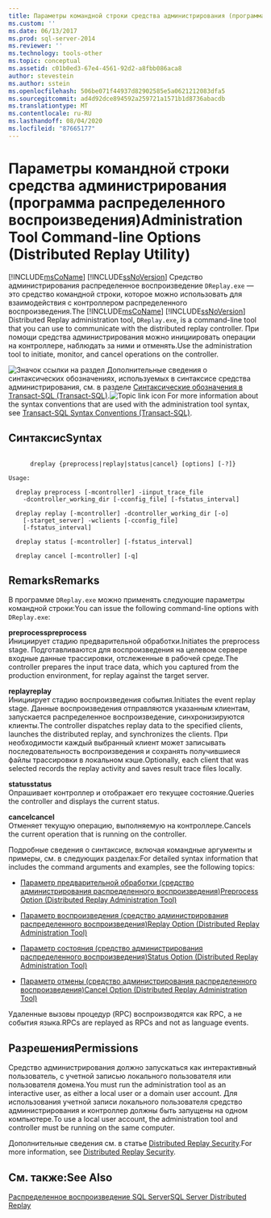 ```yaml
---
title: Параметры командной строки средства администрирования (программа распределенного воспроизведения) | Документы Майкрософт
ms.custom: ''
ms.date: 06/13/2017
ms.prod: sql-server-2014
ms.reviewer: ''
ms.technology: tools-other
ms.topic: conceptual
ms.assetid: c01b0ed3-67e4-4561-92d2-a8fbb086aca8
author: stevestein
ms.author: sstein
ms.openlocfilehash: 506be071f44937d82902585e5a0621212083dfa5
ms.sourcegitcommit: ad4d92dce894592a259721a1571b1d8736abacdb
ms.translationtype: MT
ms.contentlocale: ru-RU
ms.lasthandoff: 08/04/2020
ms.locfileid: "87665177"
---
```

# <a name="administration-tool-command-line-options-distributed-replay-utility"></a><span data-ttu-id="55886-102">Параметры командной строки средства администрирования (программа распределенного воспроизведения)</span><span class="sxs-lookup"><span data-stu-id="55886-102">Administration Tool Command-line Options (Distributed Replay Utility)</span></span>
  <span data-ttu-id="55886-103">[!INCLUDE[msCoName](../../includes/msconame-md.md)] [!INCLUDE[ssNoVersion](../../includes/ssnoversion-md.md)] Средство администрирования распределенное воспроизведение `DReplay.exe` — это средство командной строки, которое можно использовать для взаимодействия с контроллером распределенного воспроизведения.</span><span class="sxs-lookup"><span data-stu-id="55886-103">The [!INCLUDE[msCoName](../../includes/msconame-md.md)] [!INCLUDE[ssNoVersion](../../includes/ssnoversion-md.md)] Distributed Replay administration tool, `DReplay.exe`, is a command-line tool that you can use to communicate with the distributed replay controller.</span></span> <span data-ttu-id="55886-104">При помощи средства администрирования можно инициировать операции на контроллере, наблюдать за ними и отменять.</span><span class="sxs-lookup"><span data-stu-id="55886-104">Use the administration tool to initiate, monitor, and cancel operations on the controller.</span></span>  
  
 <span data-ttu-id="55886-105">![Значок ссылки на раздел](../../database-engine/media/topic-link.gif "Значок ссылки на раздел") Дополнительные сведения о синтаксических обозначениях, используемых в синтаксисе средства администрирования, см. в разделе [Синтаксические обозначения в Transact-SQL (Transact-SQL)](/sql/t-sql/language-elements/transact-sql-syntax-conventions-transact-sql).</span><span class="sxs-lookup"><span data-stu-id="55886-105">![Topic link icon](../../database-engine/media/topic-link.gif "Topic link icon") For more information about the syntax conventions that are used with the administration tool syntax, see [Transact-SQL Syntax Conventions &#40;Transact-SQL&#41;](/sql/t-sql/language-elements/transact-sql-syntax-conventions-transact-sql).</span></span>  
  
## <a name="syntax"></a><span data-ttu-id="55886-106">Синтаксис</span><span class="sxs-lookup"><span data-stu-id="55886-106">Syntax</span></span>  
  
```  
  
      dreplay {preprocess|replay|status|cancel} [options] [-?]}  
  
Usage:  
  
  dreplay preprocess [-mcontroller] -iinput_trace_file  
    -dcontroller_working_dir [-cconfig_file] [-fstatus_interval]  
  
  dreplay replay [-mcontroller] -dcontroller_working_dir [-o]  
    [-starget_server] -wclients [-cconfig_file]  
    [-fstatus_interval]  
  
  dreplay status [-mcontroller] [-fstatus_interval]  
  
  dreplay cancel [-mcontroller] [-q]   
```  
  
## <a name="remarks"></a><span data-ttu-id="55886-107">Remarks</span><span class="sxs-lookup"><span data-stu-id="55886-107">Remarks</span></span>  
 <span data-ttu-id="55886-108">В программе `DReplay.exe` можно применять следующие параметры командной строки:</span><span class="sxs-lookup"><span data-stu-id="55886-108">You can issue the following command-line options with `DReplay.exe`:</span></span>  
  
 <span data-ttu-id="55886-109">**preprocess**</span><span class="sxs-lookup"><span data-stu-id="55886-109">**preprocess**</span></span>  
 <span data-ttu-id="55886-110">Инициирует стадию предварительной обработки.</span><span class="sxs-lookup"><span data-stu-id="55886-110">Initiates the preprocess stage.</span></span> <span data-ttu-id="55886-111">Подготавливаются для воспроизведения на целевом сервере входные данные трассировки, отслеженные в рабочей среде.</span><span class="sxs-lookup"><span data-stu-id="55886-111">The controller prepares the input trace data, which you captured from the production environment, for replay against the target server.</span></span>  
  
 <span data-ttu-id="55886-112">**replay**</span><span class="sxs-lookup"><span data-stu-id="55886-112">**replay**</span></span>  
 <span data-ttu-id="55886-113">Инициирует стадию воспроизведения события.</span><span class="sxs-lookup"><span data-stu-id="55886-113">Initiates the event replay stage.</span></span> <span data-ttu-id="55886-114">Данные воспроизведения отправляются указанным клиентам, запускается распределенное воспроизведение, синхронизируются клиенты.</span><span class="sxs-lookup"><span data-stu-id="55886-114">The controller dispatches replay data to the specified clients, launches the distributed replay, and synchronizes the clients.</span></span> <span data-ttu-id="55886-115">При необходимости каждый выбранный клиент может записывать последовательность воспроизведения и сохранять получившиеся файлы трассировки в локальном кэше.</span><span class="sxs-lookup"><span data-stu-id="55886-115">Optionally, each client that was selected records the replay activity and saves result trace files locally.</span></span>  
  
 <span data-ttu-id="55886-116">**status**</span><span class="sxs-lookup"><span data-stu-id="55886-116">**status**</span></span>  
 <span data-ttu-id="55886-117">Опрашивает контроллер и отображает его текущее состояние.</span><span class="sxs-lookup"><span data-stu-id="55886-117">Queries the controller and displays the current status.</span></span>  
  
 <span data-ttu-id="55886-118">**cancel**</span><span class="sxs-lookup"><span data-stu-id="55886-118">**cancel**</span></span>  
 <span data-ttu-id="55886-119">Отменяет текущую операцию, выполняемую на контроллере.</span><span class="sxs-lookup"><span data-stu-id="55886-119">Cancels the current operation that is running on the controller.</span></span>  
  
 <span data-ttu-id="55886-120">Подробные сведения о синтаксисе, включая командные аргументы и примеры, см. в следующих разделах:</span><span class="sxs-lookup"><span data-stu-id="55886-120">For detailed syntax information that includes the command arguments and examples, see the following topics:</span></span>  
  
-   [<span data-ttu-id="55886-121">Параметр предварительной обработки (средство администрирования распределенного воспроизведения)</span><span class="sxs-lookup"><span data-stu-id="55886-121">Preprocess Option &#40;Distributed Replay Administration Tool&#41;</span></span>](preprocess-option-distributed-replay-administration-tool.md)  
  
-   [<span data-ttu-id="55886-122">Параметр воспроизведения (средство администрирования распределенного воспроизведения)</span><span class="sxs-lookup"><span data-stu-id="55886-122">Replay Option &#40;Distributed Replay Administration Tool&#41;</span></span>](replay-option-distributed-replay-administration-tool.md)  
  
-   [<span data-ttu-id="55886-123">Параметр состояния (средство администрирования распределенного воспроизведения)</span><span class="sxs-lookup"><span data-stu-id="55886-123">Status Option &#40;Distributed Replay Administration Tool&#41;</span></span>](status-option-distributed-replay-administration-tool.md)  
  
-   [<span data-ttu-id="55886-124">Параметр отмены (средство администрирования распределенного воспроизведения)</span><span class="sxs-lookup"><span data-stu-id="55886-124">Cancel Option &#40;Distributed Replay Administration Tool&#41;</span></span>](cancel-option-distributed-replay-administration-tool.md)  
  
 <span data-ttu-id="55886-125">Удаленные вызовы процедур (RPC) воспроизводятся как RPC, а не события языка.</span><span class="sxs-lookup"><span data-stu-id="55886-125">RPCs are replayed as RPCs and not as language events.</span></span>  
  
## <a name="permissions"></a><span data-ttu-id="55886-126">Разрешения</span><span class="sxs-lookup"><span data-stu-id="55886-126">Permissions</span></span>  
 <span data-ttu-id="55886-127">Средство администрирования должно запускаться как интерактивный пользователь, с учетной записью локального пользователя или пользователя домена.</span><span class="sxs-lookup"><span data-stu-id="55886-127">You must run the administration tool as an interactive user, as either a local user or a domain user account.</span></span> <span data-ttu-id="55886-128">Для использования учетной записи локального пользователя средство администрирования и контроллер должны быть запущены на одном компьютере.</span><span class="sxs-lookup"><span data-stu-id="55886-128">To use a local user account, the administration tool and controller must be running on the same computer.</span></span>  
  
 <span data-ttu-id="55886-129">Дополнительные сведения см. в статье [Distributed Replay Security](distributed-replay-security.md).</span><span class="sxs-lookup"><span data-stu-id="55886-129">For more information, see [Distributed Replay Security](distributed-replay-security.md).</span></span>  
  
## <a name="see-also"></a><span data-ttu-id="55886-130">См. также:</span><span class="sxs-lookup"><span data-stu-id="55886-130">See Also</span></span>  
 [<span data-ttu-id="55886-131">Распределенное воспроизведение SQL Server</span><span class="sxs-lookup"><span data-stu-id="55886-131">SQL Server Distributed Replay</span></span>](sql-server-distributed-replay.md)  
  
  
